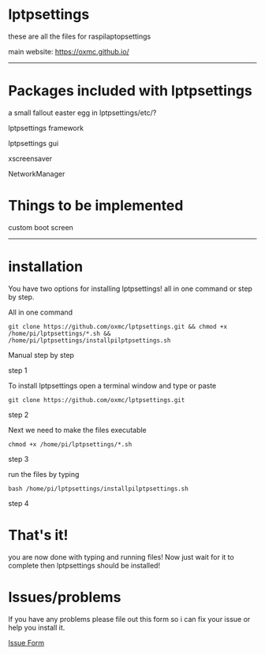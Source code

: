 # lptpsettings

these are all the files for raspilaptopsettings

main website: https://oxmc.github.io/

---------

# Packages included with lptpsettings

a small fallout easter egg in lptpsettings/etc/?

lptpsettings framework

lptpsettings gui

xscreensaver

NetworkManager



# Things to be implemented

custom boot screen

--------

# installation
You have two options for installing lptpsettings!
all in one command or step by step.

All in one command
```
git clone https://github.com/oxmc/lptpsettings.git && chmod +x /home/pi/lptpsettings/*.sh && /home/pi/lptpsettings/installpilptpsettings.sh
```

Manual step by step

step 1

To install lptpsettings open a terminal window and type or paste


```
git clone https://github.com/oxmc/lptpsettings.git
```

step 2

Next we need to make the files executable

```
chmod +x /home/pi/lptpsettings/*.sh
```

step 3

run the files by typing

```
bash /home/pi/lptpsettings/installpilptpsettings.sh
```

step 4

# That's it!

you are now done with typing and running files!
Now just wait for it to complete then lptpsettings should be installed!

# Issues/problems

If you have any problems please file out this form so i can fix your issue or help you install it.

<a class="github-button" href="https://forms.gle/m166DU97wMQRZa3j9" data-icon="octicon-issue-opened" aria-label="Itest">Issue Form</a>
